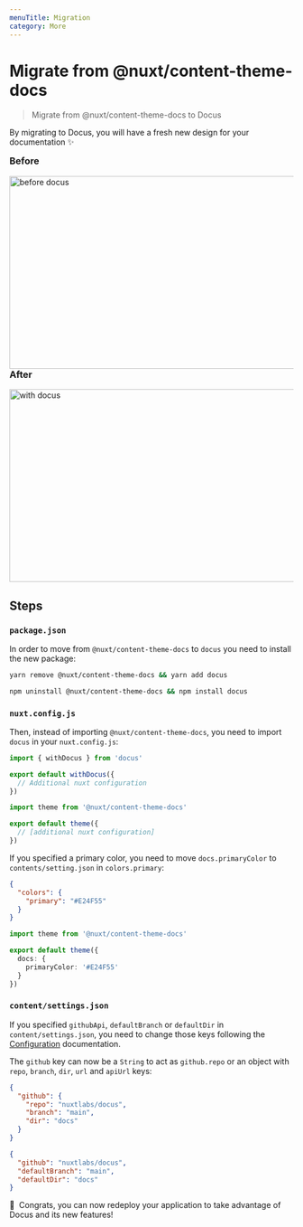 ```yaml
---
menuTitle: Migration
category: More
---
```


# Migrate from @nuxt/content-theme-docs

> Migrate from @nuxt/content-theme-docs to Docus

By migrating to Docus, you will have a fresh new design for your documentation ✨

<div class="flex flex-wrap">
  <div class="w-full md:pr-2 md:w-1/2">
    <h3 style="margin-top: 0;">Before</h3>
    <a href="https://user-images.githubusercontent.com/904724/105030429-11f5b480-5a54-11eb-9f40-7c18a0d5dafc.png">
      <img src="https://user-images.githubusercontent.com/904724/105030429-11f5b480-5a54-11eb-9f40-7c18a0d5dafc.png" alt="before docus" style="margin: 0;" width="536" height="341"/>
    </a>
  </div>
  <div class="w-full md:pl-2 md:w-1/2">
    <h3 style="margin-top: 0;">After</h3>
    <a href="https://user-images.githubusercontent.com/904724/105030439-1326e180-5a54-11eb-9f33-ead9a2d2aa15.png">
      <img src="https://user-images.githubusercontent.com/904724/105030439-1326e180-5a54-11eb-9f33-ead9a2d2aa15.png" alt="with docus" style="margin: 0;" width="536" height="341"/>
    </a>
  </div>
</div>

## Steps

### `package.json`

In order to move from `@nuxt/content-theme-docs` to `docus` you need to install the new package:

<d-code-group>
  <d-code-block label="Yarn" active>

```bash
yarn remove @nuxt/content-theme-docs && yarn add docus
```

</d-code-block>
<d-code-block label="NPM">

```bash
npm uninstall @nuxt/content-theme-docs && npm install docus
```

</d-code-block>
</d-code-group>

### `nuxt.config.js`

Then, instead of importing `@nuxt/content-theme-docs`, you need to import `docus` in your `nuxt.config.js`:

<d-code-group>
  <d-code-block label="New" active>

```ts
import { withDocus } from 'docus'

export default withDocus({
  // Additional nuxt configuration
})
```

</d-code-block>
<d-code-block label="Old">

```ts
import theme from '@nuxt/content-theme-docs'

export default theme({
  // [additional nuxt configuration]
})
```

</d-code-block>
</d-code-group>

If you specified a primary color, you need to move `docs.primaryColor` to `contents/setting.json` in `colors.primary`:

<d-code-group>
  <d-code-block label="New: content/settings.json" active>

```json
{
  "colors": {
    "primary": "#E24F55"
  }
}
```

</d-code-block>
<d-code-block label="Old: nuxt.config.js">

```ts
import theme from '@nuxt/content-theme-docs'

export default theme({
  docs: {
    primaryColor: '#E24F55'
  }
})
```

</d-code-block>
</d-code-group>

### `content/settings.json`

If you specified `githubApi`, `defaultBranch` or `defaultDir` in `content/settings.json`, you need to change those keys following the [Configuration](/get-started/configuration) documentation.

The `github` key can now be a `String` to act as `github.repo` or an object with `repo`, `branch`, `dir`, `url` and `apiUrl` keys:

<d-code-group>
  <d-code-block label="New" active>

```json
{
  "github": {
    "repo": "nuxtlabs/docus",
    "branch": "main",
    "dir": "docs"
  }
}
```

</d-code-block>
<d-code-block label="Old">

```json
{
  "github": "nuxtlabs/docus",
  "defaultBranch": "main",
  "defaultDir": "docs"
}
```

</d-code-block>
</d-code-group>


<alert type="success">

🎉&nbsp; Congrats, you can now redeploy your application to take advantage of Docus and its new features!

</alert>
